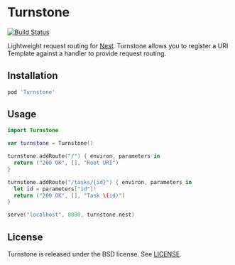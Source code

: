 # Turnstone

[![Build Status](http://img.shields.io/travis/kylef/Turnstone/master.svg?style=flat)](https://travis-ci.org/kylef/Turnstone)

Lightweight request routing for [Nest](https://github.com/nestproject/Nest).
Turnstone allows you to register a URI Template against a handler to provide
request routing.

## Installation

```ruby
pod 'Turnstone'
```

## Usage

```swift
import Turnstone

var turnstone = Turnstone()

turnstone.addRoute("/") { environ, parameters in
  return ("200 OK", [], "Root URI")
}

turnstone.addRoute("/tasks/{id}") { environ, parameters in
  let id = parameters["id"]!
  return ("200 OK", [], "Task \(id)")
}

serve("localhost", 8080, turnstone.nest)
```

## License

Turnstone is released under the BSD license. See [LICENSE](LICENSE).

